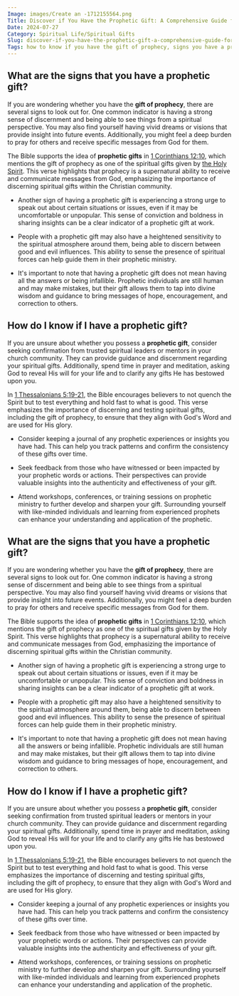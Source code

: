 ```yaml
---
Image: images/Create an -1712155564.png
Title: Discover if You Have the Prophetic Gift: A Comprehensive Guide for Christians
Date: 2024-07-27
Category: Spiritual Life/Spiritual Gifts
Slug: discover-if-you-have-the-prophetic-gift-a-comprehensive-guide-for-christians
Tags: how to know if you have the gift of prophecy, signs you have a prophetic gift, how do you know if you have a prophetic gift, how do i know if i have a prophetic gift, signs of prophecy gift, signs of the gift of prophecy, prophetic gift signs, spiritual life, spiritual gifts
---
```

## What are the signs that you have a prophetic gift?

If you are wondering whether you have the **gift of prophecy**, there are several signs to look out for. One common indicator is having a strong sense of discernment and being able to see things from a spiritual perspective. You may also find yourself having vivid dreams or visions that provide insight into future events. Additionally, you might feel a deep burden to pray for others and receive specific messages from God for them.

The Bible supports the idea of **prophetic gifts** in [1 Corinthians 12:10](https://www.bibleref.com/1-Corinthians/12/1-Corinthians-12-10.html), which mentions the gift of prophecy as one of the spiritual gifts given by [the Holy Spirit](/understanding-the-difference-between-water-baptism-and-spirit-baptism-a-comprehensive-guide-for-christian-believers). This verse highlights that prophecy is a supernatural ability to receive and communicate messages from God, emphasizing the importance of discerning spiritual gifts within the Christian community.

- Another sign of having a prophetic gift is experiencing a strong urge to speak out about certain situations or issues, even if it may be uncomfortable or unpopular. This sense of conviction and boldness in sharing insights can be a clear indicator of a prophetic gift at work.
  
- People with a prophetic gift may also have a heightened sensitivity to the spiritual atmosphere around them, being able to discern between good and evil influences. This ability to sense the presence of spiritual forces can help guide them in their prophetic ministry.
  
- It's important to note that having a prophetic gift does not mean having all the answers or being infallible. Prophetic individuals are still human and may make mistakes, but their gift allows them to tap into divine wisdom and guidance to bring messages of hope, encouragement, and correction to others.


## How do I know if I have a prophetic gift?

If you are unsure about whether you possess a **prophetic gift**, consider seeking confirmation from trusted spiritual leaders or mentors in your church community. They can provide guidance and discernment regarding your spiritual gifts. Additionally, spend time in prayer and meditation, asking God to reveal His will for your life and to clarify any gifts He has bestowed upon you.

In [1 Thessalonians 5:19-21](https://www.bibleref.com/1-Thessalonians/5/1-Thessalonians-5-19.html), the Bible encourages believers to not quench the Spirit but to test everything and hold fast to what is good. This verse emphasizes the importance of discerning and testing spiritual gifts, including the gift of prophecy, to ensure that they align with God's Word and are used for His glory.

- Consider keeping a journal of any prophetic experiences or insights you have had. This can help you track patterns and confirm the consistency of these gifts over time.
  
- Seek feedback from those who have witnessed or been impacted by your prophetic words or actions. Their perspectives can provide valuable insights into the authenticity and effectiveness of your gift.

- Attend workshops, conferences, or training sessions on prophetic ministry to further develop and sharpen your gift. Surrounding yourself with like-minded individuals and learning from experienced prophets can enhance your understanding and application of the prophetic.
## What are the signs that you have a prophetic gift?

If you are wondering whether you have the **gift of prophecy**, there are several signs to look out for. One common indicator is having a strong sense of discernment and being able to see things from a spiritual perspective. You may also find yourself having vivid dreams or visions that provide insight into future events. Additionally, you might feel a deep burden to pray for others and receive specific messages from God for them.

The Bible supports the idea of **prophetic gifts** in [1 Corinthians 12:10](https://www.bibleref.com/1-Corinthians/12/1-Corinthians-12-10.html), which mentions the gift of prophecy as one of the spiritual gifts given by the Holy Spirit. This verse highlights that prophecy is a supernatural ability to receive and communicate messages from God, emphasizing the importance of discerning spiritual gifts within the Christian community.

- Another sign of having a prophetic gift is experiencing a strong urge to speak out about certain situations or issues, even if it may be uncomfortable or unpopular. This sense of conviction and boldness in sharing insights can be a clear indicator of a prophetic gift at work.
  
- People with a prophetic gift may also have a heightened sensitivity to the spiritual atmosphere around them, being able to discern between good and evil influences. This ability to sense the presence of spiritual forces can help guide them in their prophetic ministry.
  
- It's important to note that having a prophetic gift does not mean having all the answers or being infallible. Prophetic individuals are still human and may make mistakes, but their gift allows them to tap into divine wisdom and guidance to bring messages of hope, encouragement, and correction to others.


## How do I know if I have a prophetic gift?

If you are unsure about whether you possess a **prophetic gift**, consider seeking confirmation from trusted spiritual leaders or mentors in your church community. They can provide guidance and discernment regarding your spiritual gifts. Additionally, spend time in prayer and meditation, asking God to reveal His will for your life and to clarify any gifts He has bestowed upon you.

In [1 Thessalonians 5:19-21](https://www.bibleref.com/1-Thessalonians/5/1-Thessalonians-5-19.html), the Bible encourages believers to not quench the Spirit but to test everything and hold fast to what is good. This verse emphasizes the importance of discerning and testing spiritual gifts, including the gift of prophecy, to ensure that they align with God's Word and are used for His glory.

- Consider keeping a journal of any prophetic experiences or insights you have had. This can help you track patterns and confirm the consistency of these gifts over time.
  
- Seek feedback from those who have witnessed or been impacted by your prophetic words or actions. Their perspectives can provide valuable insights into the authenticity and effectiveness of your gift.

- Attend workshops, conferences, or training sessions on prophetic ministry to further develop and sharpen your gift. Surrounding yourself with like-minded individuals and learning from experienced prophets can enhance your understanding and application of the prophetic.

